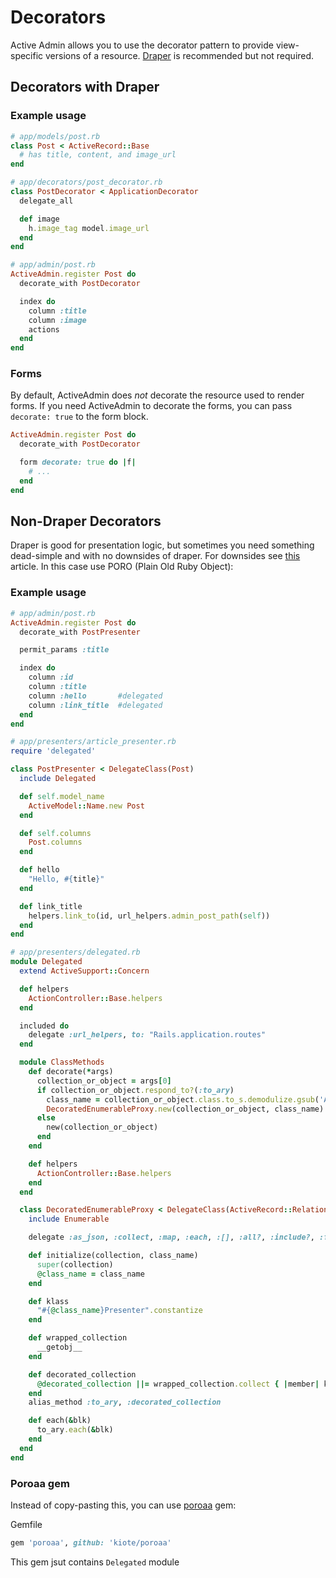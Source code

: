 # Decorators

Active Admin allows you to use the decorator pattern to provide view-specific
versions of a resource. [Draper](https://github.com/drapergem/draper) is
recommended but not required.

## Decorators with Draper

### Example usage

```ruby
# app/models/post.rb
class Post < ActiveRecord::Base
  # has title, content, and image_url
end

# app/decorators/post_decorator.rb
class PostDecorator < ApplicationDecorator
  delegate_all

  def image
    h.image_tag model.image_url
  end
end

# app/admin/post.rb
ActiveAdmin.register Post do
  decorate_with PostDecorator

  index do
    column :title
    column :image
    actions
  end
end
```

### Forms

By default, ActiveAdmin does *not* decorate the resource used to render forms.
If you need ActiveAdmin to decorate the forms, you can pass `decorate: true` to the
form block.

```ruby
ActiveAdmin.register Post do
  decorate_with PostDecorator

  form decorate: true do |f|
    # ...
  end
end
```

## Non-Draper Decorators

Draper is good for presentation logic, but sometimes you need something dead-simple and with no downsides of draper.
For downsides see [this](http://thepugautomatic.com/2014/03/draper/) article.
In this case use PORO (Plain Old Ruby Object):

### Example usage

```ruby
# app/admin/post.rb
ActiveAdmin.register Post do
  decorate_with PostPresenter

  permit_params :title

  index do
    column :id
    column :title
    column :hello       #delegated
    column :link_title  #delegated
  end
end

# app/presenters/article_presenter.rb
require 'delegated'

class PostPresenter < DelegateClass(Post)
  include Delegated

  def self.model_name
    ActiveModel::Name.new Post
  end

  def self.columns
    Post.columns
  end

  def hello
    "Hello, #{title}"
  end

  def link_title
    helpers.link_to(id, url_helpers.admin_post_path(self))
  end
end

# app/presenters/delegated.rb
module Delegated
  extend ActiveSupport::Concern

  def helpers
    ActionController::Base.helpers
  end

  included do
    delegate :url_helpers, to: "Rails.application.routes"
  end

  module ClassMethods
    def decorate(*args)
      collection_or_object = args[0]
      if collection_or_object.respond_to?(:to_ary)
        class_name = collection_or_object.class.to_s.demodulize.gsub('ActiveRecord_Relation_', '')
        DecoratedEnumerableProxy.new(collection_or_object, class_name)
      else
        new(collection_or_object)
      end
    end

    def helpers
      ActionController::Base.helpers
    end
  end

  class DecoratedEnumerableProxy < DelegateClass(ActiveRecord::Relation)
    include Enumerable

    delegate :as_json, :collect, :map, :each, :[], :all?, :include?, :first, :last, :shift, :to => :decorated_collection

    def initialize(collection, class_name)
      super(collection)
      @class_name = class_name
    end

    def klass
      "#{@class_name}Presenter".constantize
    end

    def wrapped_collection
      __getobj__
    end

    def decorated_collection
      @decorated_collection ||= wrapped_collection.collect { |member| klass.decorate(member) }
    end
    alias_method :to_ary, :decorated_collection

    def each(&blk)
      to_ary.each(&blk)
    end
  end
end
```

### Poroaa gem

Instead of copy-pasting this, you can use [poroaa](https://github.com/kiote/poroaa) gem:

Gemfile
```ruby
gem 'poroaa', github: 'kiote/poroaa'
```

This gem jsut contains ```Delegated``` module